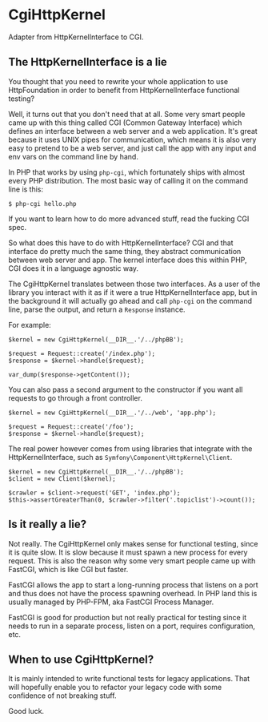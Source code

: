 # CgiHttpKernel

Adapter from HttpKernelInterface to CGI.

## The HttpKernelInterface is a lie

You thought that you need to rewrite your whole application to use
HttpFoundation in order to benefit from HttpKernelInterface functional
testing?

Well, it turns out that you don't need that at all. Some very smart people
came up with this thing called CGI (Common Gateway Interface) which defines an
interface between a web server and a web application. It's great because it
uses UNIX pipes for communication, which means it is also very easy to pretend
to be a web server, and just call the app with any input and env vars on the
command line by hand.

In PHP that works by using `php-cgi`, which fortunately ships with almost
every PHP distribution. The most basic way of calling it on the command line
is this:

    $ php-cgi hello.php

If you want to learn how to do more advanced stuff, read the fucking CGI spec.

So what does this have to do with HttpKernelInterface? CGI and that interface
do pretty much the same thing, they abstract communication between web server
and app. The kernel interface does this within PHP, CGI does it in a language
agnostic way.

The CgiHttpKernel translates between those two interfaces. As a user of the
library you interact with it as if it were a true HttpKernelInterface app, but
in the background it will actually go ahead and call `php-cgi` on the command
line, parse the output, and return a `Response` instance.

For example:

    $kernel = new CgiHttpKernel(__DIR__.'/../phpBB');

    $request = Request::create('/index.php');
    $response = $kernel->handle($request);

    var_dump($response->getContent());

You can also pass a second argument to the constructor if you want all
requests to go through a front controller.

    $kernel = new CgiHttpKernel(__DIR__.'/../web', 'app.php');

    $request = Request::create('/foo');
    $response = $kernel->handle($request);

The real power however comes from using libraries that integrate with the
HttpKernelInterface, such as `Symfony\Component\HttpKernel\Client`.

    $kernel = new CgiHttpKernel(__DIR__.'/../phpBB');
    $client = new Client($kernel);

    $crawler = $client->request('GET', 'index.php');
    $this->assertGreaterThan(0, $crawler->filter('.topiclist')->count());

## Is it really a lie?

Not really. The CgiHttpKernel only makes sense for functional testing, since
it is quite slow. It is slow because it must spawn a new process for every
request. This is also the reason why some very smart people came up with
FastCGI, which is like CGI but faster.

FastCGI allows the app to start a long-running process that listens on a port
and thus does not have the process spawning overhead. In PHP land this is
usually managed by PHP-FPM, aka FastCGI Process Manager.

FastCGI is good for production but not really practical for testing since it
needs to run in a separate process, listen on a port, requires configuration,
etc.

## When to use CgiHttpKernel?

It is mainly intended to write functional tests for legacy applications. That
will hopefully enable you to refactor your legacy code with some confidence of
not breaking stuff.

Good luck.
